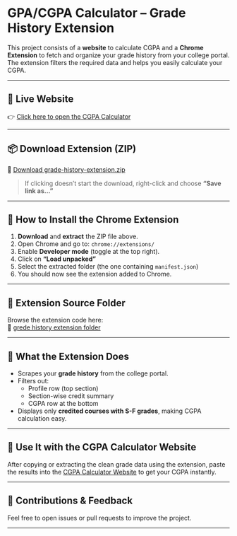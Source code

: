 # GPA/CGPA Calculator – Grade History Extension

This project consists of a **website** to calculate CGPA and a **Chrome Extension** to fetch and organize your grade history from your college portal. The extension filters the required data and helps you easily calculate your CGPA.

---

## 🚀 Live Website

👉 [Click here to open the CGPA Calculator](https://sai630414.github.io/gpa-calculator)

---

## 📦 Download Extension (ZIP)

🔗 [Download grade-history-extension.zip]([https://github.com/Sai630414/gpa-calculator/raw/main/grede%20history%20extension/grade-history-extension.zip](https://github.com/Sai630414/gpa-calculator/raw/e1cb9a7d46460dd21e20a5a271f880916003cd62/grede%20history%20extension/grade-history-extension.zip))

> If clicking doesn’t start the download, right-click and choose **“Save link as...”**

---

## 🧩 How to Install the Chrome Extension

1. **Download** and **extract** the ZIP file above.
2. Open Chrome and go to: `chrome://extensions/`
3. Enable **Developer mode** (toggle at the top right).
4. Click on **“Load unpacked”**
5. Select the extracted folder (the one containing `manifest.json`)
6. You should now see the extension added to Chrome.

---

## 📁 Extension Source Folder

Browse the extension code here:  
🔗 [grede history extension folder](https://github.com/Sai630414/gpa-calculator/tree/main/grede%20history%20extension)

---

## 📌 What the Extension Does

- Scrapes your **grade history** from the college portal.
- Filters out:
  - Profile row (top section)
  - Section-wise credit summary
  - CGPA row at the bottom
- Displays only **credited courses with S-F grades**, making CGPA calculation easy.

---

## 🧮 Use It with the CGPA Calculator Website

After copying or extracting the clean grade data using the extension, paste the results into the [CGPA Calculator Website](https://sai630414.github.io/gpa-calculator) to get your CGPA instantly.

---

## 🤝 Contributions & Feedback

Feel free to open issues or pull requests to improve the project.

---
